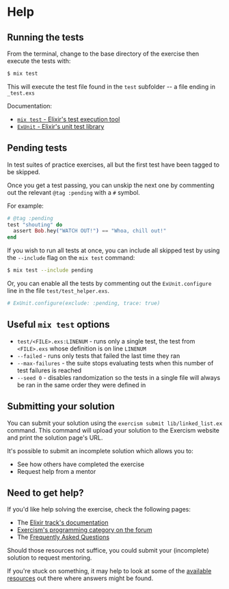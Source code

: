 # Help

## Running the tests

From the terminal, change to the base directory of the exercise then execute the tests with:

```bash
$ mix test
```

This will execute the test file found in the `test` subfolder -- a file ending in `_test.exs`

Documentation:

* [`mix test` - Elixir's test execution tool](https://hexdocs.pm/mix/Mix.Tasks.Test.html)
* [`ExUnit` - Elixir's unit test library](https://hexdocs.pm/ex_unit/ExUnit.html)

## Pending tests

In test suites of practice exercises, all but the first test have been tagged to be skipped.

Once you get a test passing, you can unskip the next one by commenting out the relevant `@tag :pending` with a `#` symbol.

For example:

```elixir
# @tag :pending
test "shouting" do
  assert Bob.hey("WATCH OUT!") == "Whoa, chill out!"
end
```

If you wish to run all tests at once, you can include all skipped test by using the `--include` flag on the `mix test` command:

```bash
$ mix test --include pending
```

Or, you can enable all the tests by commenting out the `ExUnit.configure` line in the file `test/test_helper.exs`.

```elixir
# ExUnit.configure(exclude: :pending, trace: true)
```

## Useful `mix test` options

* `test/<FILE>.exs:LINENUM` - runs only a single test, the test from `<FILE>.exs` whose definition is on line `LINENUM`
* `--failed` - runs only tests that failed the last time they ran
* `--max-failures` - the suite stops evaluating tests when this number of test failures
is reached
* `--seed 0` - disables randomization so the tests in a single file will always be ran
in the same order they were defined in

## Submitting your solution

You can submit your solution using the `exercism submit lib/linked_list.ex` command.
This command will upload your solution to the Exercism website and print the solution page's URL.

It's possible to submit an incomplete solution which allows you to:

- See how others have completed the exercise
- Request help from a mentor

## Need to get help?

If you'd like help solving the exercise, check the following pages:

- The [Elixir track's documentation](https://exercism.org/docs/tracks/elixir)
- [Exercism's programming category on the forum](https://forum.exercism.org/c/programming/5)
- The [Frequently Asked Questions](https://exercism.org/docs/using/faqs)

Should those resources not suffice, you could submit your (incomplete) solution to request mentoring.

If you're stuck on something, it may help to look at some of the [available resources](https://exercism.org/docs/tracks/elixir/resources) out there where answers might be found.